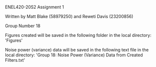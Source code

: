 ENEL420-20S2 Assignment 1

Written by Matt Blake (58979250) and Reweti Davis (23200856)
         
Group Number 18
 
 
 
Figures created will be saved in the following folder in the local directory:
'Figures'



Noise power (variance) data will be saved in the following text file in the
local directory:
'Group 18: Noise Power (Variance) Data from Created Filters.txt'